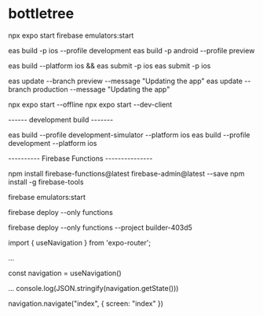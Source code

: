 # bottletree

npx expo start
firebase emulators:start

eas build -p ios --profile development
eas build -p android --profile preview

eas build --platform ios && eas submit -p ios
eas submit -p ios

eas update --branch preview --message "Updating the app"
eas update --branch production --message "Updating the app"

npx expo start --offline
npx expo start --dev-client

------ development build -------

eas build --profile development-simulator --platform ios
eas build --profile development --platform ios

---------- Firebase Functions ---------------

npm install firebase-functions@latest firebase-admin@latest --save
npm install -g firebase-tools

firebase emulators:start

firebase deploy --only functions

firebase deploy --only functions --project builder-403d5

import { useNavigation } from 'expo-router';

...

const navigation = useNavigation()

...
console.log(JSON.stringify(navigation.getState()))

navigation.navigate("index", { screen: "index" })
